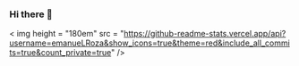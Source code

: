 ### Hi there 👋

<!--
**emanueLRoza/emanueLRoza** is a ✨ _special_ ✨ repository because its `README.md` (this file) appears on your GitHub profile.

Here are some ideas to get you started:

- 🔭 I’m currently working on ...
- 🌱 I’m currently learning ...
- 👯 I’m looking to collaborate on ...
- 🤔 I’m looking for help with ...
- 💬 Ask me about ...
- 📫 How to reach me: ...
- 😄 Pronouns: ...
- ⚡ Fun fact: ...
-->

<
img height = "180em" src = "https://github-readme-stats.vercel.app/api?username=emanueLRoza&show_icons=true&theme=red&include_all_commits=true&count_private=true" />  

